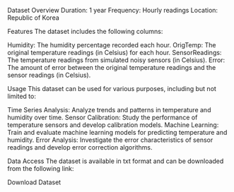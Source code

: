 Dataset Overview
Duration: 1 year
Frequency: Hourly readings
Location: Republic of Korea

Features
The dataset includes the following columns:

Humidity: The humidity percentage recorded each hour.
OrigTemp: The original temperature readings (in Celsius) for each hour.
SensorReadings: The temperature readings from simulated noisy sensors (in Celsius).
Error: The amount of error between the original temperature readings and the sensor readings (in Celsius).

Usage
This dataset can be used for various purposes, including but not limited to:

Time Series Analysis: Analyze trends and patterns in temperature and humidity over time.
Sensor Calibration: Study the performance of temperature sensors and develop calibration models.
Machine Learning: Train and evaluate machine learning models for predicting temperature and humidity.
Error Analysis: Investigate the error characteristics of sensor readings and develop error correction algorithms.

Data Access
The dataset is available in txt format and can be downloaded from the following link:

Download Dataset
